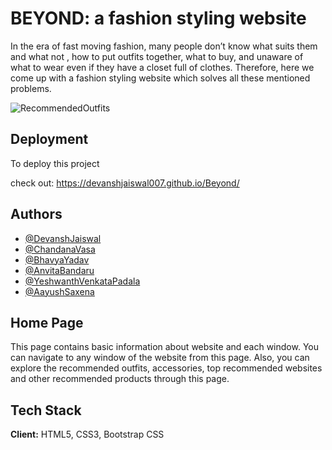 
# BEYOND: a fashion styling website

In the era of fast moving fashion, many people don’t know what suits them and what not , how to put outfits together, what to buy, and unaware of what to wear even if they have a closet full of clothes. Therefore, here we come up with a fashion styling website which solves all these mentioned problems. 

![RecommendedOutfits](https://pumpsandpushups.com/wp-content/uploads/2020/09/targetfallfinds-scaled.jpg)

## Deployment

To deploy this project 


check out: 
https://devanshjaiswal007.github.io/Beyond/
## Authors

- [@DevanshJaiswal](https://github.com/DevanshJaiswal007)
- [@ChandanaVasa](https://github.com/chandana444)
- [@BhavyaYadav](https://github.com/bhavya152002)
- [@AnvitaBandaru](https://github.com/Anvitaxbandaru)
- [@YeshwanthVenkataPadala](https://github.com/yeshwanth1110)
- [@AayushSaxena](https://github.com/aayushsaxena-02)

## Home Page
This page contains basic information about website and each window. You can navigate to any window of the website from this page. Also, you can explore the recommended outfits, accessories, top recommended websites and other recommended products through this page.
 
## Tech Stack

**Client:** HTML5, CSS3, Bootstrap CSS


